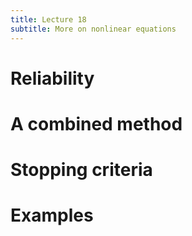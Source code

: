 ```yaml
---
title: Lecture 18
subtitle: More on nonlinear equations
---
```

# Reliability

# A combined method

# Stopping criteria

# Examples
